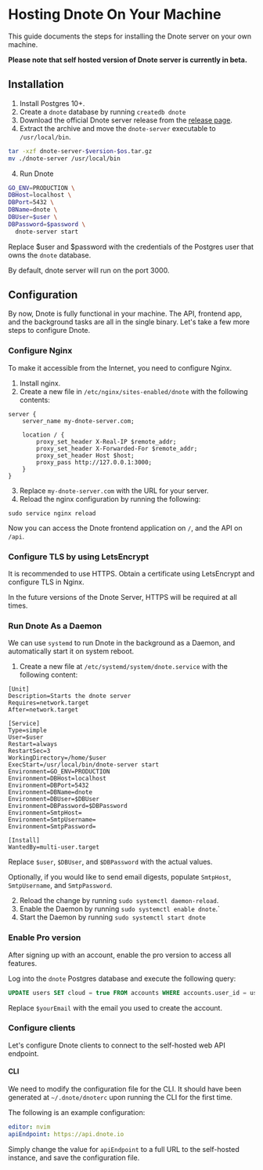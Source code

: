 # Hosting Dnote On Your Machine

This guide documents the steps for installing the Dnote server on your own machine.

**Please note that self hosted version of Dnote server is currently in beta.**

## Installation

1. Install Postgres 10+.
2. Create a `dnote` database by running `createdb dnote`
3. Download the official Dnote server release from the [release page](https://github.com/dnote/dnote/releases).
4. Extract the archive and move the `dnote-server` executable to `/usr/local/bin`.

```bash
tar -xzf dnote-server-$version-$os.tar.gz
mv ./dnote-server /usr/local/bin
```

4. Run Dnote

```bash
GO_ENV=PRODUCTION \
DBHost=localhost \
DBPort=5432 \
DBName=dnote \
DBUser=$user \
DBPassword=$password \
  dnote-server start
```

Replace $user and $password with the credentials of the Postgres user that owns the `dnote` database.

By default, dnote server will run on the port 3000.

## Configuration

By now, Dnote is fully functional in your machine. The API, frontend app, and the background tasks are all in the single binary. Let's take a few more steps to configure Dnote.

### Configure Nginx

To make it accessible from the Internet, you need to configure Nginx.

1. Install nginx.
2. Create a new file in `/etc/nginx/sites-enabled/dnote` with the following contents:

```
server {
	server_name my-dnote-server.com;

	location / {
		proxy_set_header X-Real-IP $remote_addr;
		proxy_set_header X-Forwarded-For $remote_addr;
		proxy_set_header Host $host;
		proxy_pass http://127.0.0.1:3000;
	}
}
```
3. Replace `my-dnote-server.com` with the URL for your server.
4. Reload the nginx configuration by running the following:

```
sudo service nginx reload
```

Now you can access the Dnote frontend application on `/`, and the API on `/api`.

### Configure TLS by using LetsEncrypt

It is recommended to use HTTPS. Obtain a certificate using LetsEncrypt and configure TLS in Nginx.

In the future versions of the Dnote Server, HTTPS will be required at all times.

### Run Dnote As a Daemon

We can use `systemd` to run Dnote in the background as a Daemon, and automatically start it on system reboot.

1. Create a new file at `/etc/systemd/system/dnote.service` with the following content:

```
[Unit]
Description=Starts the dnote server
Requires=network.target
After=network.target

[Service]
Type=simple
User=$user
Restart=always
RestartSec=3
WorkingDirectory=/home/$user
ExecStart=/usr/local/bin/dnote-server start
Environment=GO_ENV=PRODUCTION
Environment=DBHost=localhost
Environment=DBPort=5432
Environment=DBName=dnote
Environment=DBUser=$DBUser
Environment=DBPassword=$DBPassword
Environment=SmtpHost=
Environment=SmtpUsername=
Environment=SmtpPassword=

[Install]
WantedBy=multi-user.target
```

Replace `$user`, `$DBUser`, and `$DBPassword` with the actual values.

Optionally, if you would like to send email digests, populate `SmtpHost`,  `SmtpUsername`, and `SmtpPassword`.

2. Reload the change by running `sudo systemctl daemon-reload`.
3. Enable the Daemon  by running `sudo systemctl enable dnote`.`
4. Start the Daemon by running `sudo systemctl start dnote`

### Enable Pro version

After signing up with an account, enable the pro version to access all features.

Log into the `dnote` Postgres database and execute the following query:

```sql
UPDATE users SET cloud = true FROM accounts WHERE accounts.user_id = users.id AND accounts.email = '$yourEmail';
```

Replace `$yourEmail` with the email you used to create the account.

### Configure clients

Let's configure Dnote clients to connect to the self-hosted web API endpoint.

#### CLI

We need to modify the configuration file for the CLI. It should have been generated at `~/.dnote/dnoterc` upon running the CLI for the first time.

The following is an example configuration:

```yaml
editor: nvim
apiEndpoint: https://api.dnote.io
```

Simply change the value for `apiEndpoint` to a full URL to the self-hosted instance, and save the configuration file.
